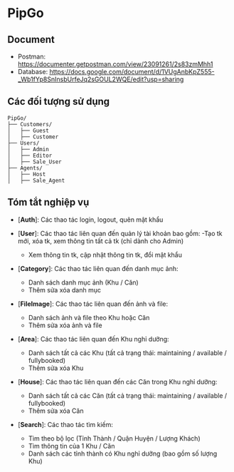 # PipGo

## Document
 - Postman: https://documenter.getpostman.com/view/23091261/2s83zmMhh1
 - Database: https://docs.google.com/document/d/1VUgAnbKpZ555-_Wb1fYp8SnInsbUrfeJq2sGOUL2WQE/edit?usp=sharing

## Các đối tượng sử dụng 
```
PipGo/
├── Customers/
│   ├── Guest
│   ├── Customer
├── Users/
│   ├── Admin
│   ├── Editor
│   ├── Sale_User
├── Agents/
│   ├── Host
│   ├── Sale_Agent
```

## Tóm tắt nghiệp vụ
 - [**Auth**]: Các thao tác login, logout, quên mật khẩu

 - [**User**]: Các thao tác liên quan đến quản lý tài khoản bao gồm: 
    -Tạo tk mới, xóa tk, xem thông tin tất cả tk (chỉ dành cho Admin) 
    - Xem thông tin tk, cập nhật thông tin tk, đổi mật khẩu 

 - [**Category**]: Các thao tác liên quan đến danh mục ảnh:
    - Danh sách danh mục ảnh (Khu / Căn)
    - Thêm sửa xóa danh mục
 
 - [**FileImage**]: Các thao tác liên quan đến ảnh và file:
    - Danh sách ảnh và file theo Khu hoặc Căn
    - Thêm sửa xóa ảnh và file

 - [**Area**]: Các thao tác liên quan đến Khu nghỉ dưỡng: 
    - Danh sách tất cả các Khu (tất cả trạng thái: maintaining / available / fullybooked)
    - Thêm sửa xóa Khu

 - [**House**]: Các thao tác liên quan đến các Căn trong Khu nghỉ dưỡng: 
    - Danh sách tất cả các Căn (tất cả trạng thái: maintaining / available / fullybooked)
    - Thêm sửa xóa Căn

 - [**Search**]: Các thao tác tìm kiếm:
    - Tìm theo bộ lọc (Tỉnh Thành / Quận Huyện / Lượng Khách)
    - Tìm thông tin của 1 Khu / Căn
    - Danh sách các tỉnh thành có Khu nghỉ dưỡng (bao gồm số lượng Khu)